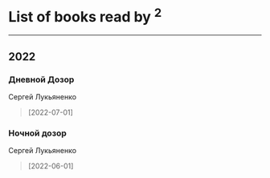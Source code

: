 # List of books read by [](https://plus.google.com/u/0/115058436318443463985/)<sup>2</sup>
---

## 2022

### Дневной Дозор
Сергей Лукьяненко
> [2022-07-01] 


### Ночной дозор
Сергей Лукьяненко
> [2022-06-01] 



